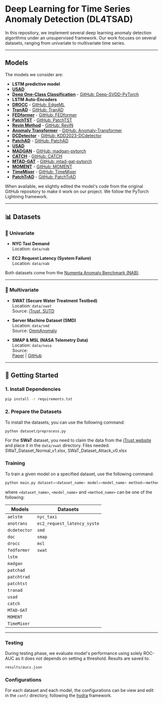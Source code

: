 # Deep Learning for Time Series Anomaly Detection (DL4TSAD)

In this repository, we implement several deep learning anomaly detection algorithms under an unsupervised framework. Our work focuses on several datasets, ranging from univariate to multivariate time series. 

---

## Models

The models we consider are:
- **LSTM predictive model** 
- [**USAD**](https://dl.acm.org/doi/10.1145/3394486.3403392)
- [**Deep One-Class Classification**](http://proceedings.mlr.press/v80/ruff18a/ruff18a.pdf) - [GitHub: Deep-SVDD-PyTorch](https://github.com/lukasruff/Deep-SVDD-PyTorch)
- **LSTM Auto-Encoders** 
- [**DROCC**](https://arxiv.org/abs/2002.12718) - [GitHub: EdgeML](https://github.com/microsoft/EdgeML/tree/master)
- [**TranAD**](https://arxiv.org/abs/2201.07284) - [GitHub: TranAD](https://github.com/imperial-qore/TranAD)
- [**FEDformer**](https://arxiv.org/abs/2201.12740) - [GitHub: FEDformer](https://github.com/MAZiqing/FEDformer)
- [**PatchTST**](https://arxiv.org/abs/2211.14730) - [GitHub: PatchTST](https://github.com/yuqinie98/PatchTST)
- [**Revin Method**](https://openreview.net/forum?id=cGDAkQo1C0p) - [GitHub: RevIN](https://github.com/ts-kim/RevIN)
- [**Anomaly Transformer**](https://arxiv.org/abs/2110.02642) - [GitHub: Anomaly-Transformer](https://github.com/thuml/Anomaly-Transformer)
- [**DCDetector**](https://arxiv.org/abs/2306.10347) - [GitHub: KDD2023-DCdetector](https://github.com/DAMO-DI-ML/KDD2023-DCdetector)
- [**PatchAD**](https://arxiv.org/abs/2401.09793) - [GitHub: PatchAD](https://github.com/EmorZz1G/PatchAD)
- [**USAD**](https://dl.acm.org/doi/10.1145/3394486.3403392) 
- [**MADGAN**](https://arxiv.org/abs/1901.04997) - [GitHub: madgan-pytorch](https://github.com/Guillem96/madgan-pytorch)
- [**CATCH**](https://arxiv.org/pdf/2410.12261) - [GitHub: CATCH](https://github.com/decisionintelligence/CATCH)
- [**MTAD-GAT**](https://arxiv.org/pdf/2009.02040) - [GitHub: mtad-gat-pytorch](https://github.com/ML4ITS/mtad-gat-pytorch)
- [**MOMENT**](https://arxiv.org/pdf/2402.03885) - [GitHub: MOMENT](https://github.com/moment-timeseries-foundation-model/moment)
- [**TimeMixer**](https://openreview.net/pdf?id=7oLshfEIC2) - [GitHub: TimeMixer](https://github.com/kwuking/TimeMixer)
- [**PatchTrAD**](https://arxiv.org/pdf/2504.08827) - [GitHub: PatchTrAD](https://github.com/vilhess/PatchTrAD)

When available, we slightly edited the model's code from the original GitHub repository to make it work on our project. We follow the PyTorch Lightning framework.

--- 

## 📊 Datasets

### 🔹 Univariate

- **NYC Taxi Demand**  
  Location: `data/nab`

- **EC2 Request Latency (System Failure)**  
  Location: `data/nab`

Both datasets come from the [Numenta Anomaly Benchmark (NAB)](https://github.com/numenta/NAB/).

---

### 🔸 Multivariate

- **SWAT (Secure Water Treatment Testbed)**  
  Location: `data/swat`  
  Source: [iTrust, SUTD](https://itrust.sutd.edu.sg/itrust-labs_datasets/dataset_info/)

- **Server Machine Dataset (SMD)**  
  Location: `data/smd`  
  Source: [OmniAnomaly](https://github.com/NetManAIOps/OmniAnomaly)

- **SMAP & MSL (NASA Telemetry Data)**  
  Location: `data/nasa`  
  Source:  
  [Paper](https://arxiv.org/abs/1802.04431) | [GitHub](https://github.com/khundman/telemanom)

---

## 🚀 Getting Started

### 1. Install Dependencies

```bash
pip install -r requirements.txt
```

### 2. Prepare the Datasets
To install the datasets, you can use the following command:
```bash
python dataset/preprocess.py
```
For the **SWaT** dataset, you need to claim the data from the [iTrust website](https://itrust.sutd.edu.sg/itrust-labs_datasets/dataset_info/) and place it in the `data/swat` directory. Files needed: SWaT_Dataset_Normal_v1.xlsx, SWaT_Dataset_Attack_v0.xlsx

### Training

To train a given model on a specified dataset, use the following command:

```python 
python main.py dataset=<dataset_name> model=<model_name> method=<method_name>
``` 

where `<dataset_name>`, `<model_name>` and `<method_name>` can be one of the following:  


| Models       | Datasets               | 
|-------------|------------------------|
| `aelstm`     | `nyc_taxi`            |
| `anotrans`   | `ec2_request_latency_syste` |
| `dcdetector` | `smd`                 |  
| `doc`        | `smap`                |  
| `drocc`      | `msl`                 |  
| `fedformer`  | `swat`                |  
| `lstm`       |                        | 
| `madgan`     |                        | 
| `patchad`    |                        | 
| `patchtrad`  |                        | 
| `patchtst`   |                        | 
| `tranad`     |                        | 
| `usad`       |                        | 
| `catch`       |                        |
| `MTAD-GAT`       |                        |
| `MOMENT`       |                        |
| `TimeMixer`       |                        |


---

### Testing 

During testing phase, we evaluate model's performance using solely ROC-AUC as it does not depends on setting a threshold.
Results are saved to:  
```bash
results/aucs.json
```
### Configurations

For each dataset and each model, the configurations can be view and edit in the ```conf/``` directory, following the [hydra](https://hydra.cc/) framework.
